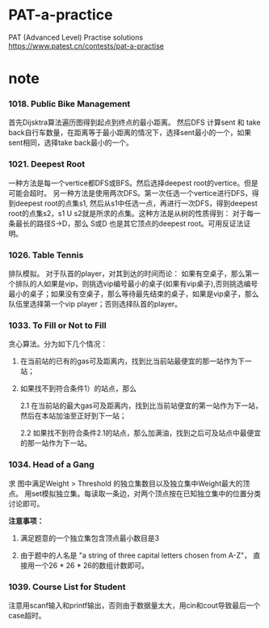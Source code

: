 # PAT-a-practice
PAT (Advanced Level) Practise solutions
https://www.patest.cn/contests/pat-a-practise

# note #
### 1018. Public Bike Management ###

首先Dijsktra算法遍历图得到起点到终点的最小距离。
然后DFS 计算sent 和 take back自行车数量，在距离等于最小距离的情况下，选择sent最小的一个，如果sent相同，选择take back最小的一个。



### 1021. Deepest Root  ###
一种方法是每一个vertice都DFS或BFS。然后选择deepest root的vertice。但是可能会超时。
另一种方法是使用两次DFS。第一次任选一个vertice进行DFS，得到deepest root的点集s1, 然后从s1中任选一点，再进行一次DFS，得到deepest root的点集s2，s1 U s2就是所求的点集。这种方法是从树的性质得到：
对于每一条最长的路径S->D，那么 S或D 也是其它顶点的deepest root。可用反证法证明。

###  1026. Table Tennis ###
排队模拟。
对于队首的player，对其到达的时间而论：
如果有空桌子，那么第一个排队的人如果是vip，则挑选vip编号最小的桌子(如果有vip桌子),否则挑选编号最小的桌子；如果没有空桌子，那么等待最先结束的桌子，如果是vip桌子，那么队伍里选择第一个vip player；否则选择队首的player。

### 1033.  To Fill or Not to Fill ###
贪心算法。分为如下几个情况：

1. 在当前站的已有的gas可及距离内，找到比当前站最便宜的那一站作为下一站；
2. 如果找不到符合条件1）的站点，那么

     2.1 在当前站的最大gas可及距离内，找到比当前站便宜的第一站作为下一站，然后在本站加油至正好到下一站；

     2.2 如果找不到符合条件2.1的站点，那么加满油，找到之后可及站点中最便宜的那一站作为下一站。


### 1034. Head of a Gang  ###
求 图中满足Weight > Threshold 的独立集数目以及独立集中Weight最大的顶点。
用set模拟独立集。每读取一条边，对两个顶点按在已知独立集中的位置分类讨论即可。

**注意事项：**

1.  满足题意的一个独立集包含顶点最小数目是3

2.  由于题中的人名是 "a string of three capital letters chosen from A-Z"， 直接用一个26 * 26 * 26的数组计数即可。

### 1039. Course List for Student ###
注意用scanf输入和printf输出，否则由于数据量太大，用cin和cout导致最后一个case超时。
